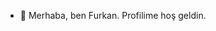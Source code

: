 - 👋 Merhaba, ben Furkan. Profilime hoş geldin.

<!---
furkankgz/furkankgz is a ✨ special ✨ repository because its `README.md` (this file) appears on your GitHub profile.
You can click the Preview link to take a look at your changes.
--->
